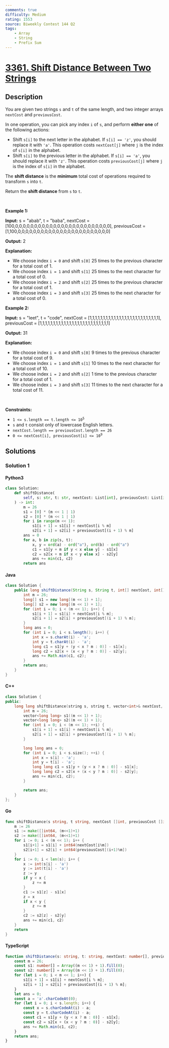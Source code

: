 ```yaml
---
comments: true
difficulty: Medium
rating: 1553
source: Biweekly Contest 144 Q2
tags:
    - Array
    - String
    - Prefix Sum
---
```


<!-- problem:start -->

# [3361. Shift Distance Between Two Strings](https://leetcode.com/problems/shift-distance-between-two-strings)

## Description

<!-- description:start -->

<p>You are given two strings <code>s</code> and <code>t</code> of the same length, and two integer arrays <code>nextCost</code> and <code>previousCost</code>.</p>

<p>In one operation, you can pick any index <code>i</code> of <code>s</code>, and perform <strong>either one</strong> of the following actions:</p>

<ul>
	<li>Shift <code>s[i]</code> to the next letter in the alphabet. If <code>s[i] == &#39;z&#39;</code>, you should replace it with <code>&#39;a&#39;</code>. This operation costs <code>nextCost[j]</code> where <code>j</code> is the index of <code>s[i]</code> in the alphabet.</li>
	<li>Shift <code>s[i]</code> to the previous letter in the alphabet. If <code>s[i] == &#39;a&#39;</code>, you should replace it with <code>&#39;z&#39;</code>. This operation costs <code>previousCost[j]</code> where <code>j</code> is the index of <code>s[i]</code> in the alphabet.</li>
</ul>

<p>The <strong>shift distance</strong> is the <strong>minimum</strong> total cost of operations required to transform <code>s</code> into <code>t</code>.</p>

<p>Return the <strong>shift distance</strong> from <code>s</code> to <code>t</code>.</p>

<p>&nbsp;</p>
<p><strong class="example">Example 1:</strong></p>

<div class="example-block">
<p><strong>Input:</strong> <span class="example-io">s = &quot;abab&quot;, t = &quot;baba&quot;, nextCost = [100,0,0,0,0,0,0,0,0,0,0,0,0,0,0,0,0,0,0,0,0,0,0,0,0,0], previousCost = [1,100,0,0,0,0,0,0,0,0,0,0,0,0,0,0,0,0,0,0,0,0,0,0,0,0]</span></p>

<p><strong>Output:</strong> <span class="example-io">2</span></p>

<p><strong>Explanation:</strong></p>

<ul>
	<li>We choose index <code>i = 0</code> and shift <code>s[0]</code> 25 times to the previous character for a total cost of 1.</li>
	<li>We choose index <code>i = 1</code> and shift <code>s[1]</code> 25 times to the next character for a total cost of 0.</li>
	<li>We choose index <code>i = 2</code> and shift <code>s[2]</code> 25 times to the previous character for a total cost of 1.</li>
	<li>We choose index <code>i = 3</code> and shift <code>s[3]</code> 25 times to the next character for a total cost of 0.</li>
</ul>
</div>

<p><strong class="example">Example 2:</strong></p>

<div class="example-block">
<p><strong>Input:</strong> <span class="example-io">s = &quot;leet&quot;, t = &quot;code&quot;, nextCost = [1,1,1,1,1,1,1,1,1,1,1,1,1,1,1,1,1,1,1,1,1,1,1,1,1,1], previousCost = [1,1,1,1,1,1,1,1,1,1,1,1,1,1,1,1,1,1,1,1,1,1,1,1,1,1]</span></p>

<p><strong>Output:</strong> <span class="example-io">31</span></p>

<p><strong>Explanation:</strong></p>

<ul>
	<li>We choose index <code>i = 0</code> and shift <code>s[0]</code> 9 times to the previous character for a total cost of 9.</li>
	<li>We choose index <code>i = 1</code> and shift <code>s[1]</code> 10 times to the next character for a total cost of 10.</li>
	<li>We choose index <code>i = 2</code> and shift <code>s[2]</code> 1 time to the previous character for a total cost of 1.</li>
	<li>We choose index <code>i = 3</code> and shift <code>s[3]</code> 11 times to the next character for a total cost of 11.</li>
</ul>
</div>

<p>&nbsp;</p>
<p><strong>Constraints:</strong></p>

<ul>
	<li><code>1 &lt;= s.length == t.length &lt;= 10<sup>5</sup></code></li>
	<li><code>s</code> and <code>t</code> consist only of lowercase English letters.</li>
	<li><code>nextCost.length == previousCost.length == 26</code></li>
	<li><code>0 &lt;= nextCost[i], previousCost[i] &lt;= 10<sup>9</sup></code></li>
</ul>

<!-- description:end -->

## Solutions

<!-- solution:start -->

### Solution 1

<!-- tabs:start -->

#### Python3

```python
class Solution:
    def shiftDistance(
        self, s: str, t: str, nextCost: List[int], previousCost: List[int]
    ) -> int:
        m = 26
        s1 = [0] * (m << 1 | 1)
        s2 = [0] * (m << 1 | 1)
        for i in range(m << 1):
            s1[i + 1] = s1[i] + nextCost[i % m]
            s2[i + 1] = s2[i] + previousCost[(i + 1) % m]
        ans = 0
        for a, b in zip(s, t):
            x, y = ord(a) - ord("a"), ord(b) - ord("a")
            c1 = s1[y + m if y < x else y] - s1[x]
            c2 = s2[x + m if x < y else x] - s2[y]
            ans += min(c1, c2)
        return ans
```

#### Java

```java
class Solution {
    public long shiftDistance(String s, String t, int[] nextCost, int[] previousCost) {
        int m = 26;
        long[] s1 = new long[(m << 1) + 1];
        long[] s2 = new long[(m << 1) + 1];
        for (int i = 0; i < (m << 1); i++) {
            s1[i + 1] = s1[i] + nextCost[i % m];
            s2[i + 1] = s2[i] + previousCost[(i + 1) % m];
        }
        long ans = 0;
        for (int i = 0; i < s.length(); i++) {
            int x = s.charAt(i) - 'a';
            int y = t.charAt(i) - 'a';
            long c1 = s1[y + (y < x ? m : 0)] - s1[x];
            long c2 = s2[x + (x < y ? m : 0)] - s2[y];
            ans += Math.min(c1, c2);
        }
        return ans;
    }
}
```

#### C++

```cpp
class Solution {
public:
    long long shiftDistance(string s, string t, vector<int>& nextCost, vector<int>& previousCost) {
        int m = 26;
        vector<long long> s1((m << 1) + 1);
        vector<long long> s2((m << 1) + 1);
        for (int i = 0; i < (m << 1); ++i) {
            s1[i + 1] = s1[i] + nextCost[i % m];
            s2[i + 1] = s2[i] + previousCost[(i + 1) % m];
        }

        long long ans = 0;
        for (int i = 0; i < s.size(); ++i) {
            int x = s[i] - 'a';
            int y = t[i] - 'a';
            long long c1 = s1[y + (y < x ? m : 0)] - s1[x];
            long long c2 = s2[x + (x < y ? m : 0)] - s2[y];
            ans += min(c1, c2);
        }

        return ans;
    }
};
```

#### Go

```go
func shiftDistance(s string, t string, nextCost []int, previousCost []int) (ans int64) {
	m := 26
	s1 := make([]int64, (m<<1)+1)
	s2 := make([]int64, (m<<1)+1)
	for i := 0; i < (m << 1); i++ {
		s1[i+1] = s1[i] + int64(nextCost[i%m])
		s2[i+1] = s2[i] + int64(previousCost[(i+1)%m])
	}
	for i := 0; i < len(s); i++ {
		x := int(s[i] - 'a')
		y := int(t[i] - 'a')
		z := y
		if y < x {
			z += m
		}
		c1 := s1[z] - s1[x]
		z = x
		if x < y {
			z += m
		}
		c2 := s2[z] - s2[y]
		ans += min(c1, c2)
	}
	return
}
```

#### TypeScript

```ts
function shiftDistance(s: string, t: string, nextCost: number[], previousCost: number[]): number {
    const m = 26;
    const s1: number[] = Array((m << 1) + 1).fill(0);
    const s2: number[] = Array((m << 1) + 1).fill(0);
    for (let i = 0; i < m << 1; i++) {
        s1[i + 1] = s1[i] + nextCost[i % m];
        s2[i + 1] = s2[i] + previousCost[(i + 1) % m];
    }
    let ans = 0;
    const a = 'a'.charCodeAt(0);
    for (let i = 0; i < s.length; i++) {
        const x = s.charCodeAt(i) - a;
        const y = t.charCodeAt(i) - a;
        const c1 = s1[y + (y < x ? m : 0)] - s1[x];
        const c2 = s2[x + (x < y ? m : 0)] - s2[y];
        ans += Math.min(c1, c2);
    }
    return ans;
}
```

<!-- tabs:end -->

<!-- solution:end -->

<!-- problem:end -->
